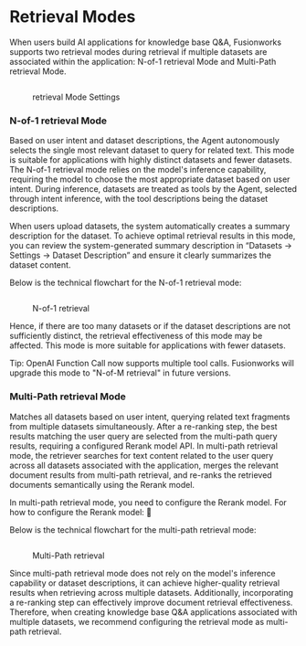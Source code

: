 # Retrieval Modes

When users build AI applications for knowledge base Q&A, Fusionworks supports two retrieval modes during retrieval if multiple datasets are associated within the application: N-of-1 retrieval Mode and Multi-Path retrieval Mode.

<figure><img src="../../../.gitbook/assets/image (125).png" alt=""><figcaption><p>retrieval Mode Settings</p></figcaption></figure>

### N-of-1 retrieval Mode

Based on user intent and dataset descriptions, the Agent autonomously selects the single most relevant dataset to query for related text. This mode is suitable for applications with highly distinct datasets and fewer datasets. The N-of-1 retrieval mode relies on the model's inference capability, requiring the model to choose the most appropriate dataset based on user intent. During inference, datasets are treated as tools by the Agent, selected through intent inference, with the tool descriptions being the dataset descriptions.

When users upload datasets, the system automatically creates a summary description for the dataset. To achieve optimal retrieval results in this mode, you can review the system-generated summary description in “Datasets -> Settings -> Dataset Description” and ensure it clearly summarizes the dataset content.

Below is the technical flowchart for the N-of-1 retrieval mode:

<figure><img src="../../../.gitbook/assets/image (126).png" alt=""><figcaption><p>N-of-1 retrieval</p></figcaption></figure>

Hence, if there are too many datasets or if the dataset descriptions are not sufficiently distinct, the retrieval effectiveness of this mode may be affected. This mode is more suitable for applications with fewer datasets.

Tip: OpenAI Function Call now supports multiple tool calls. Fusionworks will upgrade this mode to "N-of-M retrieval" in future versions.

### Multi-Path retrieval Mode

Matches all datasets based on user intent, querying related text fragments from multiple datasets simultaneously. After a re-ranking step, the best results matching the user query are selected from the multi-path query results, requiring a configured Rerank model API. In multi-path retrieval mode, the retriever searches for text content related to the user query across all datasets associated with the application, merges the relevant document results from multi-path retrieval, and re-ranks the retrieved documents semantically using the Rerank model.

In multi-path retrieval mode, you need to configure the Rerank model. For how to configure the Rerank model: 🔗

Below is the technical flowchart for the multi-path retrieval mode:

<figure><img src="../../../.gitbook/assets/image (2) (1) (1) (1) (1) (1) (1) (1) (1) (1) (1) (1) (1) (1) (1) (1) (1) (1).png" alt=""><figcaption><p>Multi-Path retrieval</p></figcaption></figure>

Since multi-path retrieval mode does not rely on the model's inference capability or dataset descriptions, it can achieve higher-quality retrieval results when retrieving across multiple datasets. Additionally, incorporating a re-ranking step can effectively improve document retrieval effectiveness. Therefore, when creating knowledge base Q&A applications associated with multiple datasets, we recommend configuring the retrieval mode as multi-path retrieval.